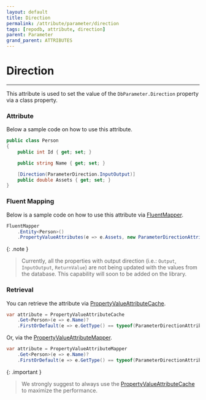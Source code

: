 ```yaml
---
layout: default
title: Direction
permalink: /attribute/parameter/direction
tags: [repodb, attribute, direction]
parent: Parameter
grand_parent: ATTRIBUTES
---
```


# Direction

---

This attribute is used to set the value of the `DbParameter.Direction` property via a class property.

### Attribute

Below a sample code on how to use this attribute.

```csharp
public class Person
{
    public int Id { get; set; }

    public string Name { get; set; }

    [Direction(ParameterDirection.InputOutput)]
    public double Assets { get; set; }
}
```

### Fluent Mapping

Below is a sample code on how to use this attribute via [FluentMapper](/mapper/fluentmapper).

```csharp
FluentMapper
    .Entity<Person>()
    .PropertyValueAttributes(e => e.Assets, new ParameterDirectionAttribute(ParameterDirection.InputOutput));
```

{: .note }
> Currently, all the properties with output direction (i.e.: `Output`, `InputOutput`, `ReturnValue`) are not being updated with the values from the database. This capability will soon to be added on the library.

### Retrieval

You can retrieve the attribute via [PropertyValueAttributeCache](/cacher/propertyvalueattributecache).

```csharp
var attribute = PropertyValueAttributeCache
    .Get<Person>(e => e.Name)?
    .FirstOrDefault(e => e.GetType() == typeof(ParameterDirectionAttribute));
```

Or, via the [PropertyValueAttributeMapper](/mapper/propertyvalueattributemapper).

```csharp
var attribute = PropertyValueAttributeMapper
    .Get<Person>(e => e.Name)?
    .FirstOrDefault(e => e.GetType() == typeof(ParameterDirectionAttribute));
```

{: .important }
> We strongly suggest to always use the [PropertyValueAttributeCache](/cacher/propertyvalueattributecache) to maximize the performance.